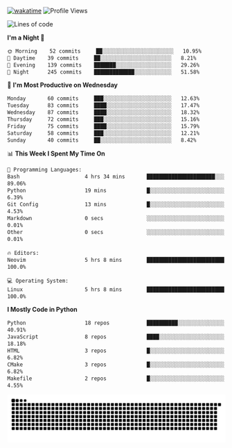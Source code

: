 [![wakatime](https://wakatime.com/badge/user/b920b284-3cde-4cd4-b72e-f7f22d050b16.svg)](https://wakatime.com/@b920b284-3cde-4cd4-b72e-f7f22d050b16)
![Profile Views](http://img.shields.io/badge/Profile%20Views-4586-blue)
<!--START_SECTION:waka-->
![Lines of code](https://img.shields.io/badge/From%20Hello%20World%20I%27ve%20Written--425%20Thousand%20lines%20of%20code-blue)

**I'm a Night 🦉** 

```text
🌞 Morning    52 commits     ██░░░░░░░░░░░░░░░░░░░░░░░   10.95% 
🌆 Daytime    39 commits     ██░░░░░░░░░░░░░░░░░░░░░░░   8.21% 
🌃 Evening    139 commits    ███████░░░░░░░░░░░░░░░░░░   29.26% 
🌙 Night      245 commits    █████████████░░░░░░░░░░░░   51.58%

```
📅 **I'm Most Productive on Wednesday** 

```text
Monday       60 commits     ███░░░░░░░░░░░░░░░░░░░░░░   12.63% 
Tuesday      83 commits     ████░░░░░░░░░░░░░░░░░░░░░   17.47% 
Wednesday    87 commits     ████░░░░░░░░░░░░░░░░░░░░░   18.32% 
Thursday     72 commits     ███░░░░░░░░░░░░░░░░░░░░░░   15.16% 
Friday       75 commits     ████░░░░░░░░░░░░░░░░░░░░░   15.79% 
Saturday     58 commits     ███░░░░░░░░░░░░░░░░░░░░░░   12.21% 
Sunday       40 commits     ██░░░░░░░░░░░░░░░░░░░░░░░   8.42%

```


📊 **This Week I Spent My Time On** 

```text
💬 Programming Languages: 
Bash                     4 hrs 34 mins       ██████████████████████░░░   89.06% 
Python                   19 mins             █░░░░░░░░░░░░░░░░░░░░░░░░   6.39% 
Git Config               13 mins             █░░░░░░░░░░░░░░░░░░░░░░░░   4.53% 
Markdown                 0 secs              ░░░░░░░░░░░░░░░░░░░░░░░░░   0.01% 
Other                    0 secs              ░░░░░░░░░░░░░░░░░░░░░░░░░   0.01%

🔥 Editors: 
Neovim                   5 hrs 8 mins        █████████████████████████   100.0%

💻 Operating System: 
Linux                    5 hrs 8 mins        █████████████████████████   100.0%

```

**I Mostly Code in Python** 

```text
Python                   18 repos            ██████████░░░░░░░░░░░░░░░   40.91% 
JavaScript               8 repos             ████░░░░░░░░░░░░░░░░░░░░░   18.18% 
HTML                     3 repos             █░░░░░░░░░░░░░░░░░░░░░░░░   6.82% 
CMake                    3 repos             █░░░░░░░░░░░░░░░░░░░░░░░░   6.82% 
Makefile                 2 repos             █░░░░░░░░░░░░░░░░░░░░░░░░   4.55%

```



<!--END_SECTION:waka-->
![Snake animation](https://raw.githubusercontent.com/timmypidashev/timmypidashev/main/commits.svg)
